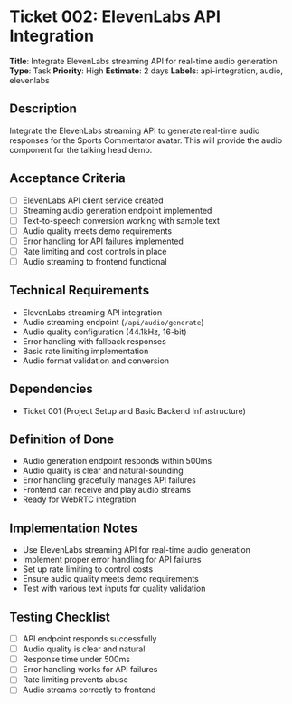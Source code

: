 # Ticket 002: ElevenLabs API Integration

**Title**: Integrate ElevenLabs streaming API for real-time audio generation
**Type**: Task
**Priority**: High
**Estimate**: 2 days
**Labels**: api-integration, audio, elevenlabs

## Description
Integrate the ElevenLabs streaming API to generate real-time audio responses for the Sports Commentator avatar. This will provide the audio component for the talking head demo.

## Acceptance Criteria
- [ ] ElevenLabs API client service created
- [ ] Streaming audio generation endpoint implemented
- [ ] Text-to-speech conversion working with sample text
- [ ] Audio quality meets demo requirements
- [ ] Error handling for API failures implemented
- [ ] Rate limiting and cost controls in place
- [ ] Audio streaming to frontend functional

## Technical Requirements
- ElevenLabs streaming API integration
- Audio streaming endpoint (`/api/audio/generate`)
- Audio quality configuration (44.1kHz, 16-bit)
- Error handling with fallback responses
- Basic rate limiting implementation
- Audio format validation and conversion

## Dependencies
- Ticket 001 (Project Setup and Basic Backend Infrastructure)

## Definition of Done
- Audio generation endpoint responds within 500ms
- Audio quality is clear and natural-sounding
- Error handling gracefully manages API failures
- Frontend can receive and play audio streams
- Ready for WebRTC integration

## Implementation Notes
- Use ElevenLabs streaming API for real-time audio generation
- Implement proper error handling for API failures
- Set up rate limiting to control costs
- Ensure audio quality meets demo requirements
- Test with various text inputs for quality validation

## Testing Checklist
- [ ] API endpoint responds successfully
- [ ] Audio quality is clear and natural
- [ ] Response time under 500ms
- [ ] Error handling works for API failures
- [ ] Rate limiting prevents abuse
- [ ] Audio streams correctly to frontend
